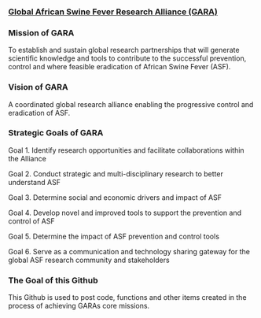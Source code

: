 ### [Global African Swine Fever Research Alliance (GARA)](https://www.ars.usda.gov/gara/)

### Mission of GARA
To establish and sustain global research partnerships that will generate scientific knowledge and tools to contribute to the successful prevention, control and where feasible eradication of African Swine Fever (ASF).

### Vision of GARA
A coordinated global research alliance enabling the progressive control and eradication of ASF.

### Strategic Goals of GARA
Goal 1. Identify research opportunities and facilitate collaborations within the Alliance

Goal 2. Conduct strategic and multi-disciplinary research to better understand ASF

Goal 3. Determine social and economic drivers and impact of ASF

Goal 4. Develop novel and improved tools to support the prevention and control of ASF

Goal 5. Determine the impact of ASF prevention and control tools

Goal 6. Serve as a communication and technology sharing gateway for the global ASF research community and stakeholders

### The Goal of this Github

This Github is used to post code, functions and other items created in the process of achieving GARAs core missions.
